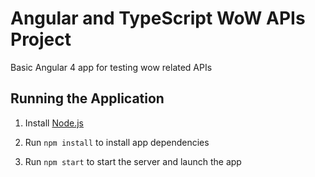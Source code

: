 # Angular and TypeScript WoW APIs Project

Basic Angular 4 app for testing wow related APIs


## Running the Application

1. Install [Node.js](http://nodejs.org)

1. Run `npm install` to install app dependencies

1. Run `npm start` to start the server and launch the app
